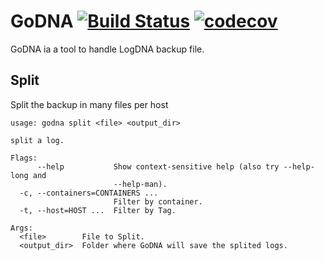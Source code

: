 # GoDNA [![Build Status](https://travis-ci.org/rafaelreinert/godna.svg?branch=master)](https://travis-ci.org/rafaelreinert/godna) [![codecov](https://codecov.io/gh/rafaelreinert/godna/branch/master/graph/badge.svg)](https://codecov.io/gh/rafaelreinert/godna)
GoDNA ia a tool to handle LogDNA backup file.

## Split 

Split the backup in many files per host

```
usage: godna split <file> <output_dir>

split a log.

Flags:
      --help           Show context-sensitive help (also try --help-long and
                       --help-man).
  -c, --containers=CONTAINERS ...  
                       Filter by container.
  -t, --host=HOST ...  Filter by Tag.

Args:
  <file>        File to Split.
  <output_dir>  Folder where GoDNA will save the splited logs.

```
